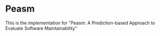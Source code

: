 # Peasm
This is the implementation for "Peasm: A Prediction-based Approach to Evaluate Software Maintainability"
